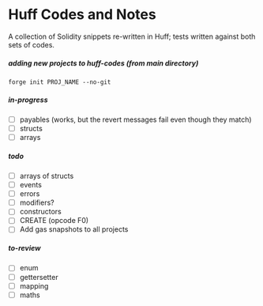 # Huff Codes and Notes

A collection of Solidity snippets re-written in Huff; tests written against both sets of codes.

##### adding new projects to huff-codes (from main directory)

`forge init PROJ_NAME --no-git`

##### in-progress

- [ ] payables (works, but the revert messages fail even though they match)
- [ ] structs
- [ ] arrays

##### todo

- [ ] arrays of structs
- [ ] events
- [ ] errors
- [ ] modifiers?
- [ ] constructors
- [ ] CREATE (opcode F0)
- [ ] Add gas snapshots to all projects

##### to-review

- [ ] enum
- [ ] gettersetter
- [ ] mapping
- [ ] maths